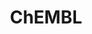 ---
bigquery: https://console.cloud.google.com/bigquery?p=patents-public-data&d=ebi_chembl&page=dataset
citation: '"The ChEMBL database in 2017." Anna Gaulton, Anne Hersey, Michał Nowotka,
  A Patrícia Bento, Jon Chambers, David Mendez, Prudence Mutowo, Francis Atkinson,
  Louisa J Bellis, Elena Cibrián-Uhalte, Mark Davies, Nathan Dedman, Anneli Karlsson,
  María Paula Magariños, John P Overington, George Papadatos, Ines Smit, Andrew R
  Leach Nucleic acids Research (2017) 45 (Database Issue), D945-D954'
contributors: European Bioinformatics Institute
cost: None
description: ChEMBL Data is a manually curated database of small molecules used in
  drug discovery, including information about existing patented drugs.
documentation: 'schema: https://www.ebi.ac.uk/chembl/db_schema


  '
last_edit: Mon, 04 Apr 2022 19:07:30 GMT
location: https://console.cloud.google.com/marketplace/product/google_patents_public_datasets/chembl
maintained_by: EMBL-EBI, an outstation of European Molecular Biology Laboratory
related_publications: '

  ChEMBL: towards direct deposition of bioassay data.


  Mendez D, Gaulton A, Bento AP, Chambers J, De Veij M, Félix E, Magariños MP, Mosquera
  JF, Mutowo P, Nowotka M, Gordillo-Marañón M, Hunter F, Junco L, Mugumbate G, Rodriguez-Lopez
  M, Atkinson F, Bosc N, Radoux CJ, Segura-Cabrera A, Hersey A, Leach AR.


  — Nucleic Acids Res. 2019; 47(D1):D930-D940. doi: 10.1093/nar/gky1075

  '
schema_fields: '[''src_compound_id'', ''sei'', ''warning_id'', ''rgid'', ''standard_flag'',
  ''activity_comment'', ''cell_name'', ''disease_efficacy'', ''research_stem'', ''last_active'',
  ''domain_description'', ''title'', ''frac_class_id'', ''cidx'', ''species_group_flag'',
  ''psa'', ''target_desc'', ''src_description'', ''l2'', ''assay_param_id'', ''l7'',
  ''num_alerts'', ''previous_company'', ''bto_id'', ''irac_code'', ''ref_id'', ''country'',
  ''standard_text_value'', ''predbind_id'', ''active_ingredient'', ''first_in_class'',
  ''applicant_full_name'', ''assay_desc'', ''volume'', ''published_units'', ''set_name'',
  ''sequence'', ''prediction_method'', ''level5'', ''major_class'', ''res_stem_id'',
  ''normal_range_min'', ''warning_class'', ''accession'', ''relationship'', ''abstract'',
  ''selectivity_comment'', ''confidence'', ''annotation'', ''sequence_md5sum'', ''activity_id'',
  ''cell_ontology_id'', ''strength'', ''parameter_value'', ''src_id'', ''acd_logp'',
  ''site_id'', ''topical'', ''issue'', ''heavy_atoms'', ''natural_product'', ''short_name'',
  ''patent_expire_date'', ''formulation_id'', ''result_flag'', ''cx_most_apka'', ''ad_type'',
  ''mol_irac_id'', ''alert_set_id'', ''indication_class'', ''domain_type'', ''component_type'',
  ''standard_inchi'', ''mc_tax_id'', ''withdrawn_flag'', ''usan_stem_id'', ''status'',
  ''pathway_key'', ''version'', ''confidence_score'', ''target_mapping'', ''product_id'',
  ''bao_format'', ''met_conversion'', ''mol_hrac_id'', ''who_name'', ''cx_logp'',
  ''ref_url'', ''enzyme_tid'', ''toid'', ''site_residues'', ''standard_inchi_key'',
  ''uberon_id'', ''mechanism_comment'', ''assay_class_id'', ''aromatic_rings'', ''num_ro5_violations'',
  ''level2_description'', ''clo_id'', ''uo_units'', ''component_id'', ''ingredient'',
  ''indref_id'', ''delist_flag'', ''ddd_admr'', ''biocomp_id'', ''value'', ''assay_type'',
  ''component_synonym'', ''standard_relation'', ''therapeutic_flag'', ''polymer_flag'',
  ''pubmed_id'', ''bei'', ''doc_type'', ''domain_name'', ''updated_by'', ''standard_value'',
  ''label'', ''authors'', ''co_stem_id'', ''cell_source_tissue'', ''level4'', ''end_position'',
  ''molregno'', ''withdrawn_year'', ''variant_id'', ''cx_most_bpka'', ''chembl_id'',
  ''alert_id'', ''assay_id'', ''go_id'', ''trade_name'', ''site_name'', ''assay_source'',
  ''mw_freebase'', ''tax_id'', ''protein_class_synonym'', ''black_box_warning'', ''atc_code'',
  ''assay_tax_id'', ''who_extra'', ''approval_date'', ''record_id'', ''canonical_smiles'',
  ''upper_value'', ''company'', ''assay_category'', ''molecular_mechanism'', ''parent_go_id'',
  ''inorganic_flag'', ''l5'', ''stem'', ''mesh_heading'', ''dosage_form'', ''assay_organism'',
  ''potential_duplicate'', ''level1_description'', ''level1'', ''acd_most_bpka'',
  ''protclasssyn_id'', ''compound_name'', ''protein_class_desc'', ''published_relation'',
  ''molecular_species'', ''path'', ''target_type'', ''curation_comment'', ''l8'',
  ''standard_type'', ''ddd_comment'', ''usan_stem'', ''source_domain_id'', ''protein_class_id'',
  ''compound_key'', ''priority'', ''standard_units'', ''aspect'', ''usan_stem_definition'',
  ''creation_date'', ''molsyn_id'', ''ddd_units'', ''met_id'', ''molecule_type'',
  ''relationship_desc'', ''entity_id'', ''assay_subcellular_fraction'', ''prodrug'',
  ''doc_id'', ''patent_use_code'', ''metref_id'', ''cell_source_organism'', ''cx_logd'',
  ''cl_lincs_id'', ''ro3_pass'', ''relationship_type'', ''tid_fixed'', ''sitecomp_id'',
  ''patent_no'', ''l3'', ''src_short_name'', ''cellosaurus_id'', ''comments'', ''dosed_ingredient'',
  ''targrel_id'', ''warning_country'', ''frac_code'', ''level3'', ''withdrawn_reason'',
  ''chebi_par_id'', ''mc_target_accession'', ''warning_year'', ''doi'', ''isoform'',
  ''parent_molregno'', ''std_act_id'', ''mw_monoisotopic'', ''targcomp_id'', ''molfile'',
  ''entity_type'', ''innovator_company'', ''activity_count'', ''max_phase_for_ind'',
  ''patent_id'', ''withdrawn_country'', ''cell_id'', ''parent_type'', ''journal'',
  ''binding_site_comment'', ''warnref_id'', ''units'', ''parenteral'', ''relation'',
  ''normal_range_max'', ''drug_substance_flag'', ''stat'', ''nda_type'', ''idx'',
  ''helm_notation'', ''updated_on'', ''db_version'', ''l6'', ''smarts'', ''smid'',
  ''job_id'', ''warning_type'', ''acd_logd'', ''mol_frac_id'', ''parent_id'', ''downgraded'',
  ''warning_description'', ''met_comment'', ''structure_type'', ''level4_description'',
  ''pchembl_value'', ''cell_description'', ''level3_description'', ''enzyme_name'',
  ''class_level'', ''qudt_units'', ''ref_type'', ''mol_atc_id'', ''hbd'', ''syn_type'',
  ''ass_cls_map_id'', ''usan_substem'', ''mesh_id'', ''drug_product_flag'', ''mechanism_of_action'',
  ''substrate_record_id'', ''name'', ''assay_cell_type'', ''hba'', ''mecref_id'',
  ''withdrawn_class'', ''parameter_type'', ''efo_term'', ''assay_tissue'', ''assay_test_type'',
  ''full_mwt'', ''log_id'', ''caloha_id'', ''prod_pat_id'', ''src_assay_id'', ''level2'',
  ''definition'', ''comp_go_id'', ''tbl'', ''cpd_str_alert_id'', ''action_type'',
  ''first_approval'', ''ap_id'', ''lle'', ''hrac_class_id'', ''chirality'', ''subgroup'',
  ''publication_number'', ''curated_by'', ''type'', ''comp_class_id'', ''related_tid'',
  ''max_phase'', ''availability_type'', ''drug_record_id'', ''direct_interaction'',
  ''mutation'', ''hrac_code'', ''domain_id'', ''usan_year'', ''active_molregno'',
  ''num_lipinski_ro5_violations'', ''description'', ''data_validity_comment'', ''acd_most_apka'',
  ''ddd_id'', ''aidx'', ''tissue_id'', ''source'', ''ddd_value'', ''bao_endpoint'',
  ''drugind_id'', ''le'', ''mc_target_type'', ''organism'', ''first_page'', ''cell_source_tax_id'',
  ''alert_name'', ''tid'', ''rtb'', ''homologue'', ''stem_class'', ''synonyms'', ''actsm_id'',
  ''year'', ''orig_description'', ''ridx'', ''bao_id'', ''standard_upper_value'',
  ''as_id'', ''start_position'', ''oc_id'', ''mc_organism'', ''assay_strain'', ''published_value'',
  ''l1'', ''db_source'', ''mc_target_name'', ''mec_id'', ''qed_weighted'', ''compd_id'',
  ''compsyn_id'', ''last_page'', ''oral'', ''efo_id'', ''pref_name'', ''submission_date'',
  ''text_value'', ''route'', ''l4'', ''class_type'', ''metabolite_record_id'', ''alogp'',
  ''pathway_id'', ''published_type'', ''hba_lipinski'', ''irac_class_id'', ''hbd_lipinski'',
  ''full_molformula'']'
shortname: chembl
tags:
- biotechnology
- health
- chemical
- bioinformatics
- medical
terms_of_use: CC BY-SA 3.0
title: ChEMBL
uuid: e232a192-965c-4ec9-904c-155b6dfe56c5
---